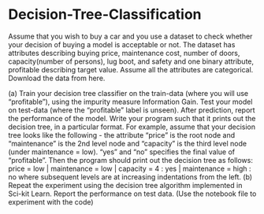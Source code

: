 # Decision-Tree-Classification

Assume that you wish to buy a car and you use a dataset to check whether your decision
of buying a model is acceptable or not. The dataset has attributes describing buying
price, maintenance cost, number of doors, capacity(number of persons), lug boot, and
safety and one binary attribute, profitable describing target value. Assume all the
attributes are categorical. Download the data from here.

(a) Train your decision tree classifier on the train-data (where you will use “profitable”),
using the impurity measure Information Gain. Test your model on test-data (where
the “profitable” label is unseen). After prediction, report the performance of the
model. Write your program such that it prints out the decision tree, in a particular
format. For example, assume that your decision tree looks like the following - the
attribute “price” is the root node and “maintenance” is the 2nd level node and
“capacity” is the third level node (under maintenance = low). “yes” and “no”
specifies the final value of “profitable”. Then the program should print out the
decision tree as follows: price = low | maintenance = low | capacity = 4 : yes |
maintenance = high : no where subsequent levels are at increasing indentations
from the left.
(b) Repeat the experiment using the decision tree algorithm implemented in Sci-kit
Learn. Report the performance on test data.
(Use the notebook file to experiment with the code)
